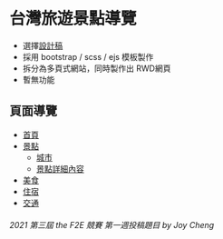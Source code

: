 # 台灣旅遊景點導覽

- 選擇[設計稿](https://2021.thef2e.com/users/6296432819610583959)
- 採用 bootstrap / scss / ejs 模板製作
- 拆分為多頁式網站，同時製作出 RWD網頁
- 暫無功能

## 頁面導覽

- [首頁](https://joy-port.github.io/thef2e-week1/)
- [景點](https://joy-port.github.io/thef2e-week1/view.html)
    - [城市](https://joy-port.github.io/thef2e-week1/view-city.html)
    - [景點詳細內容](https://joy-port.github.io/thef2e-week1/view-detail.html)
- [美食](https://joy-port.github.io/thef2e-week1/food.html)
- [住宿](https://joy-port.github.io/thef2e-week1/hotel.html)
- [交通](https://joy-port.github.io/thef2e-week1/transport.html)

###### 2021 第三屆 the F2E 競賽 第一週投稿題目 by Joy Cheng